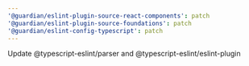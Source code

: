 ```yaml
---
'@guardian/eslint-plugin-source-react-components': patch
'@guardian/eslint-plugin-source-foundations': patch
'@guardian/eslint-config-typescript': patch
---
```


Update @typescript-eslint/parser and @typescript-eslint/eslint-plugin
